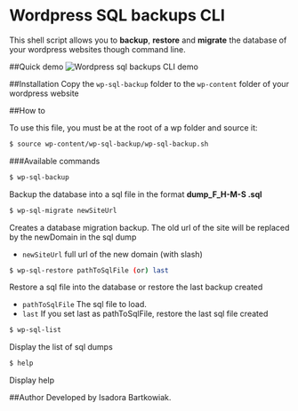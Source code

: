 Wordpress SQL backups CLI
===================

This shell script allows you to **backup**, **restore** and **migrate** the database of your wordpress websites though command line.

##Quick demo
![Wordpress sql backups CLI demo](https://lh3.googleusercontent.com/-Uah0-RQW_NI/WITgWIipBwI/AAAAAAAADMk/lA_IjLRuhwoJQPinO3ucq-41GLpZNrhAwCLcB/s0/backup-wp.jpg "backup-wp.jpg")

##Installation
Copy the `wp-sql-backup` folder to the `wp-content` folder of your wordpress website

##How to

To use this file, you must be at the root of a wp folder and source it: 
```sh
$ source wp-content/wp-sql-backup/wp-sql-backup.sh
```
###Available commands
```sh
$ wp-sql-backup
```
Backup the database into a sql file in the format **dump_F_H-M-S .sql** 

```sh
$ wp-sql-migrate newSiteUrl
```
 Creates a database migration backup. The old url of the site will be replaced by the newDomain in the sql dump
 - `newSiteUrl`  full url of the new domain (with slash)

```sh
$ wp-sql-restore pathToSqlFile (or) last
```
 Restore a sql file into the database or restore the last backup created
 - `pathToSqlFile` The sql file to load.
 - `last` If you set last as pathToSqlFile, restore the last sql file created

```sh
$ wp-sql-list
```
Display the list of sql dumps

```sh
$ help
```
Display help

##Author
Developed by Isadora Bartkowiak.